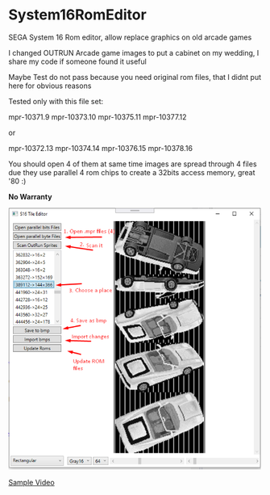 # System16RomEditor
SEGA System 16 Rom editor, allow replace graphics on old arcade games

 I changed OUTRUN Arcade game images to put a cabinet on my wedding, 
 I share my code if someone found it useful 
 
 Maybe Test do not pass because you need original rom files, that I didnt put here
 for obvious reasons
 
 Tested only with this file set:
 
 mpr-10371.9
 mpr-10373.10
 mpr-10375.11
 mpr-10377.12
 
 or 
 
 mpr-10372.13
 mpr-10374.14
 mpr-10376.15
 mpr-10378.16
 
 You should open 4 of them at same time images are spread through 4 files due they use
 parallel 4 rom chips to create a 32bits access memory, great '80 :)
 
 **No Warranty**
 
![fast instructions](/simpleInstructions.png)

[Sample Video](https://github.com/Alfalover/System16RomEditor/blob/master/simpleInstructions.png)